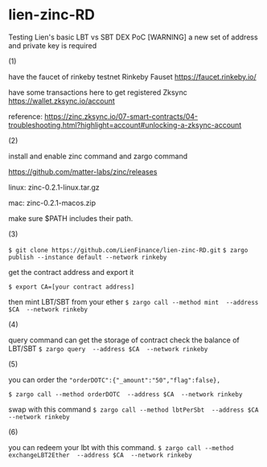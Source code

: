 # lien-zinc-RD
Testing Lien's basic LBT vs SBT DEX PoC
[WARNING] a new set of address and private key is required

(1)

have the faucet of rinkeby testnet
Rinkeby Fauset https://faucet.rinkeby.io/

have some transactions here to get registered
Zksync https://wallet.zksync.io/account 

reference: 
https://zinc.zksync.io/07-smart-contracts/04-troubleshooting.html?highlight=account#unlocking-a-zksync-account

(2)

install and enable zinc command and zargo command

https://github.com/matter-labs/zinc/releases

linux:
zinc-0.2.1-linux.tar.gz

mac:
zinc-0.2.1-macos.zip

make sure $PATH includes their path. 

(3)

`$ git clone https://github.com/LienFinance/lien-zinc-RD.git`
`$ zargo publish --instance default --network rinkeby`

get the contract address and export it

`$ export CA=[your contract address]`

then mint LBT/SBT from your ether
`$ zargo call --method mint  --address $CA  --network rinkeby`

(4) 

query command can get the storage of contract
check the balance of LBT/SBT
`$ zargo query  --address $CA  --network rinkeby`

(5)

you can order the 
`"orderDOTC":{"_amount":"50","flag":false},`

`$ zargo call --method orderDOTC  --address $CA  --network rinkeby`

swap with this command 
`$ zargo call --method lbtPerSbt  --address $CA  --network rinkeby`

(6) 

you can redeem your lbt with this command.
`$ zargo call --method exchangeLBT2Ether  --address $CA  --network rinkeby`
